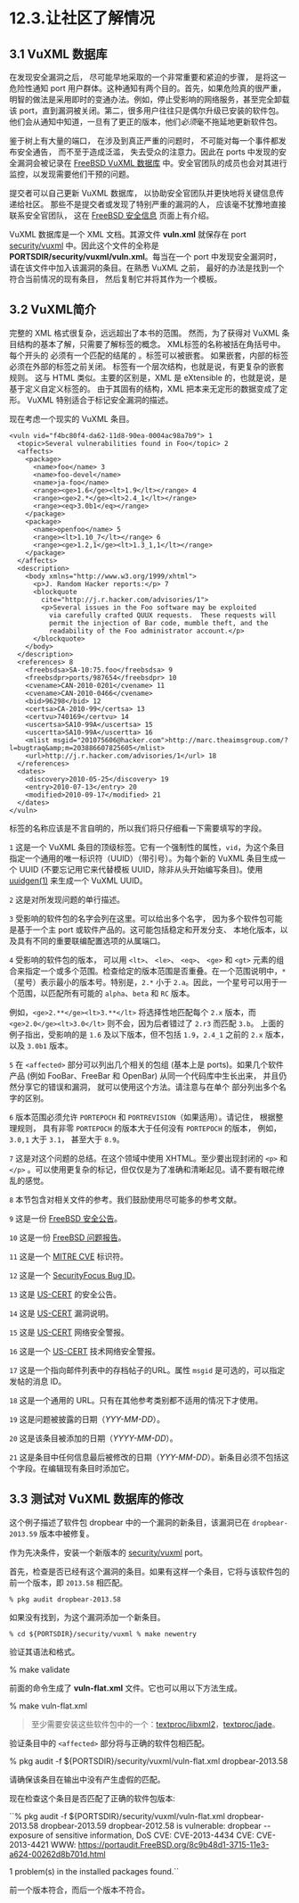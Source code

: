 # 12.3.让社区了解情况

## 3.1 VuXML 数据库

在发现安全漏洞之后， 尽可能早地采取的一个非常重要和紧迫的步骤， 是将这一危险性通知 port 用户群体。这种通知有两个目的。首先，如果危险真的很严重，明智的做法是采用即时的变通办法。例如，停止受影响的网络服务，甚至完全卸载该 port，直到漏洞被关闭。第二，很多用户往往只是偶尔升级已安装的软件包。他们会从通知中知道，一旦有了更正的版本，他们*必须*毫不拖延地更新软件包。

鉴于树上有大量的端口， 在涉及到真正严重的问题时， 不可能对每一个事件都发布安全通告， 而不至于造成泛滥， 失去受众的注意力。因此在 ports 中发现的安全漏洞会被记录在 [FreeBSD VuXML 数据库](https://vuxml.freebsd.org/) 中。安全官团队的成员也会对其进行监控，以发现需要他们干预的问题。

提交者可以自己更新 VuXML 数据库， 以协助安全官团队并更快地将关键信息传递给社区。
那些不是提交者或发现了特别严重的漏洞的人， 应该毫不犹豫地直接联系安全官团队， 这在 [FreeBSD 安全信息](https://www.freebsd.org/security/#how) 页面上有介绍。

VuXML 数据库是一个 XML 文档。其源文件 **vuln.xml** 就保存在 port [security/vuxml](https://cgit.freebsd.org/ports/tree/security/vuxml/pkg-descr) 中。因此这个文件的全称是 **PORTSDIR/security/vuxml/vuln.xml**。每当在一个 port 中发现安全漏洞时， 请在该文件中加入该漏洞的条目。在熟悉 VuXML 之前， 最好的办法是找到一个符合当前情况的现有条目， 然后复制它并将其作为一个模板。

## 3.2 VuXML简介

完整的 XML 格式很复杂，远远超出了本书的范围。
然而，为了获得对 VuXML 条目结构的基本了解，只需要了解标签的概念。
XML标签的名称被括在角括号中。
每个开头的 <tag> 必须有一个匹配的结尾的 </tag>。标签可以被嵌套。
如果嵌套，内部的标签必须在外部的标签之前关闭。
标签有一个层次结构，也就是说，有更复杂的嵌套规则。
这与 HTML 类似。主要的区别是，XML 是 eXtensible 的，也就是说，是基于定义自定义标签的。
由于其固有的结构，XML 把本来无定形的数据变成了定形。
VuXML 特别适合于标记安全漏洞的描述。

现在考虑一个现实的 VuXML 条目。

~~~
<vuln vid="f4bc80f4-da62-11d8-90ea-0004ac98a7b9"> 1
  <topic>Several vulnerabilities found in Foo</topic> 2
  <affects>
    <package>
      <name>foo</name> 3
      <name>foo-devel</name>
      <name>ja-foo</name>
      <range><ge>1.6</ge><lt>1.9</lt></range> 4
      <range><ge>2.*</ge><lt>2.4_1</lt></range>
      <range><eq>3.0b1</eq></range>
    </package>
    <package>
      <name>openfoo</name> 5
      <range><lt>1.10_7</lt></range> 6
      <range><ge>1.2,1</ge><lt>1.3_1,1</lt></range>
    </package>
  </affects>
  <description>
    <body xmlns="http://www.w3.org/1999/xhtml">
      <p>J. Random Hacker reports:</p> 7
      <blockquote
        cite="http://j.r.hacker.com/advisories/1">
        <p>Several issues in the Foo software may be exploited
          via carefully crafted QUUX requests.  These requests will
          permit the injection of Bar code, mumble theft, and the
          readability of the Foo administrator account.</p>
      </blockquote>
    </body>
  </description>
  <references> 8
    <freebsdsa>SA-10:75.foo</freebsdsa> 9
    <freebsdpr>ports/987654</freebsdpr> 10
    <cvename>CAN-2010-0201</cvename> 11
    <cvename>CAN-2010-0466</cvename>
    <bid>96298</bid> 12
    <certsa>CA-2010-99</certsa> 13
    <certvu>740169</certvu> 14
    <uscertsa>SA10-99A</uscertsa> 15
    <uscertta>SA10-99A</uscertta> 16
    <mlist msgid="201075606@hacker.com">http://marc.theaimsgroup.com/?l=bugtraq&amp;m=203886607825605</mlist>
    <url>http://j.r.hacker.com/advisories/1</url> 18
  </references>
  <dates>
    <discovery>2010-05-25</discovery> 19
    <entry>2010-07-13</entry> 20
    <modified>2010-09-17</modified> 21
  </dates>
</vuln>
~~~

标签的名称应该是不言自明的，所以我们将只仔细看一下需要填写的字段。

``1`` 这是一个 VuXML 条目的顶级标签。它有一个强制性的属性，``vid``，为这个条目指定一个通用的唯一标识符（UUID）（带引号）。为每个新的 VuXML 条目生成一个 UUID (不要忘记用它来代替模板 UUID，除非从头开始编写条目)。使用 [uuidgen(1)](https://www.freebsd.org/cgi/man.cgi?query=uuidgen&sektion=1&format=html) 来生成一个 VuXML UUID。

``2`` 这是对所发现问题的单行描述。

``3`` 受影响的软件包的名字会列在这里。可以给出多个名字， 因为多个软件包可能是基于一个主 port 或软件产品的。这可能包括稳定和开发分支、 本地化版本，以及具有不同的重要联编配置选项的从属端口。

``4`` 受影响的软件包的版本， 可以用 ``<lt>``、 ``<le>``、 ``<eq>``、 ``<ge>`` 和 ``<gt>`` 元素的组合来指定一个或多个范围。检查给定的版本范围是否重叠。在一个范围说明中，``*`` （星号）表示最小的版本号。特别是，``2.*`` 小于 ``2.a``。因此，一个星号可以用于一个范围，以匹配所有可能的 ``alpha``、``beta`` 和 ``RC`` 版本。

例如，``<ge>2.**</ge><lt>3.**</lt>`` 将选择性地匹配每个 ``2.x`` 版本，而``<ge>2.0</ge><lt>3.0</lt>`` 则不会，因为后者错过了 ``2.r3`` 而匹配 ``3.b``。
上面的例子指出，受影响的是 ``1.6`` 及以下版本，但不包括 ``1.9``，``2.4_1`` 之前的 ``2.x`` 版本，以及 ``3.0b1`` 版本。

``5`` 在 ``<affected>`` 部分可以列出几个相关的包组 (基本上是 ports)。如果几个软件产品 (例如 FooBar、FreeBar 和 OpenBar) 从同一个代码库中生长出来， 并且仍然分享它的错误和漏洞， 就可以使用这个方法。请注意与在单个 <package> 部分列出多个名字的区别。

``6`` 版本范围必须允许 ``PORTEPOCH`` 和 ``PORTREVISION``（如果适用）。请记住， 根据整理规则， 具有非零 ``PORTEPOCH`` 的版本大于任何没有 ``PORTEPOCH`` 的版本， 例如， ``3.0,1`` 大于 ``3.1``， 甚至大于 ``8.9``。

``7`` 这是对这个问题的总结。在这个领域中使用 XHTML。至少要出现封闭的 ``<p>`` 和 ``</p>`` 。可以使用更复杂的标记，但仅仅是为了准确和清晰起见。请不要有眼花缭乱的感觉。

``8`` 本节包含对相关文件的参考。我们鼓励使用尽可能多的参考文献。

``9`` 这是一份 [FreeBSD 安全公告](https://www.freebsd.org/security/#adv)。

``10`` 这是一份 [FreeBSD 问题报告](https://www.freebsd.org/support/)。

``11`` 这是一个 [MITRE CVE](https://cve.mitre.org/) 标识符。

``12`` 这是一个 [SecurityFocus Bug ID](https://www.securityfocus.com/bid/)。

``13`` 这是 [US-CERT](https://www.cert.org/) 的安全公告。

``14`` 这是 [US-CERT](https://www.cert.org/) 漏洞说明。

``15`` 这是 [US-CERT](https://www.cert.org/) 网络安全警报。

``16`` 这是一个 [US-CERT](https://www.cert.org/) 技术网络安全警报。

``17`` 这是一个指向邮件列表中的存档帖子的URL。属性 ``msgid`` 是可选的，可以指定发帖的消息 ID。

``18`` 这是一个通用的 URL。只有在其他参考类别都不适用的情况下才使用。

``19`` 这是问题被披露的日期（*YYY-MM-DD*）。

``20`` 这是该条目被添加的日期（*YYYY-MM-DD*）。

``21`` 这是条目中任何信息最后被修改的日期（*YYY-MM-DD*）。新条目必须不包括这个字段。在编辑现有条目时添加它。


## 3.3 测试对 VuXML 数据库的修改

这个例子描述了软件包 dropbear 中的一个漏洞的新条目，该漏洞已在 ``dropbear-2013.59`` 版本中被修复。

作为先决条件，安装一个新版本的 [security/vuxml](https://cgit.freebsd.org/ports/tree/security/vuxml/pkg-descr) port。

首先，检查是否已经有这个漏洞的条目。如果有这样一个条目，它将与该软件包的前一个版本，即 ``2013.58`` 相匹配。

``% pkg audit dropbear-2013.58``

如果没有找到，为这个漏洞添加一个新条目。

``% cd ${PORTSDIR}/security/vuxml
% make newentry``

验证其语法和格式。

% make validate

前面的命令生成了 **vuln-flat.xml** 文件。它也可以用以下方法生成。

% make vuln-flat.xml

>至少需要安装这些软件包中的一个：[textproc/libxml2](https://cgit.freebsd.org/ports/tree/textproc/libxml2/pkg-descr)，[textproc/jade](https://cgit.freebsd.org/ports/tree/textproc/jade/pkg-descr)。

验证条目中的 ``<affected>`` 部分将与正确的软件包相匹配。

% pkg audit -f ${PORTSDIR}/security/vuxml/vuln-flat.xml dropbear-2013.58

请确保该条目在输出中没有产生虚假的匹配。

现在检查这个条目是否匹配了正确的软件包版本:

``% pkg audit -f ${PORTSDIR}/security/vuxml/vuln-flat.xml dropbear-2013.58 dropbear-2013.59
dropbear-2012.58 is vulnerable:
dropbear -- exposure of sensitive information, DoS
CVE: CVE-2013-4434
CVE: CVE-2013-4421
WWW: https://portaudit.FreeBSD.org/8c9b48d1-3715-11e3-a624-00262d8b701d.html

1 problem(s) in the installed packages found.``

前一个版本符合，而后一个版本不符合。
